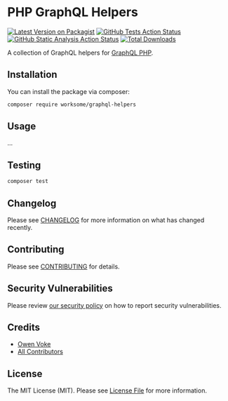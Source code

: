 # PHP GraphQL Helpers

[![Latest Version on Packagist](https://img.shields.io/packagist/v/worksome/graphql-helpers.svg?style=flat-square)](https://packagist.org/packages/worksome/graphql-helpers)
[![GitHub Tests Action Status](https://img.shields.io/github/actions/workflow/status/worksome/graphql-helpers/tests.yml?branch=main&style=flat-square&label=Tests)](https://github.com/worksome/graphql-helpers/actions?query=workflow%3ATests+branch%3Amain)
[![GitHub Static Analysis Action Status](https://img.shields.io/github/actions/workflow/status/worksome/graphql-helpers/static.yml?branch=main&style=flat-square&label=Static%20Analysis)](https://github.com/worksome/graphql-helpers/actions?query=workflow%3A"Static%20Analysis"+branch%3Amain)
[![Total Downloads](https://img.shields.io/packagist/dt/worksome/graphql-helpers.svg?style=flat-square)](https://packagist.org/packages/worksome/graphql-helpers)

A collection of GraphQL helpers for [GraphQL PHP](https://github.com/webonyx/graphql-php).

## Installation

You can install the package via composer:

```bash
composer require worksome/graphql-helpers
```

## Usage

...

## Testing

```bash
composer test
```

## Changelog

Please see [CHANGELOG](CHANGELOG.md) for more information on what has changed recently.

## Contributing

Please see [CONTRIBUTING](.github/CONTRIBUTING.md) for details.

## Security Vulnerabilities

Please review [our security policy](../../security/policy) on how to report security vulnerabilities.

## Credits

- [Owen Voke](https://github.com/worksome)
- [All Contributors](../../contributors)

## License

The MIT License (MIT). Please see [License File](LICENSE.md) for more information.
